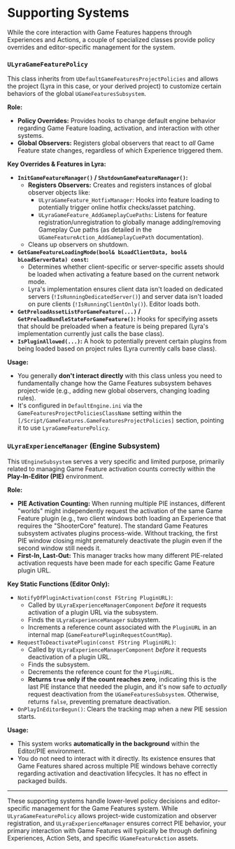 # Supporting Systems

While the core interaction with Game Features happens through Experiences and Actions, a couple of specialized classes provide policy overrides and editor-specific management for the system.

### `ULyraGameFeaturePolicy`

This class inherits from `UDefaultGameFeaturesProjectPolicies` and allows the project (Lyra in this case, or your derived project) to customize certain behaviors of the global `UGameFeaturesSubsystem`.

**Role:**

* **Policy Overrides:** Provides hooks to change default engine behavior regarding Game Feature loading, activation, and interaction with other systems.
* **Global Observers:** Registers global observers that react to _all_ Game Feature state changes, regardless of which Experience triggered them.

**Key Overrides & Features in Lyra:**

* **`InitGameFeatureManager()` / `ShutdownGameFeatureManager()`:**
  * **Registers Observers:** Creates and registers instances of global observer objects like:
    * `ULyraGameFeature_HotfixManager`: Hooks into feature loading to potentially trigger online hotfix checks/asset patching.
    * `ULyraGameFeature_AddGameplayCuePaths`: Listens for feature registration/unregistration to globally manage adding/removing Gameplay Cue paths (as detailed in the `UGameFeatureAction_AddGameplayCuePath` documentation).
  * Cleans up observers on shutdown.
* **`GetGameFeatureLoadingMode(bool& bLoadClientData, bool& bLoadServerData) const`:**
  * Determines whether client-specific or server-specific assets should be loaded when activating a feature based on the current network mode.
  * Lyra's implementation ensures client data isn't loaded on dedicated servers (`!IsRunningDedicatedServer()`) and server data isn't loaded on pure clients (`!IsRunningClientOnly()`). Editor loads both.
* **`GetPreloadAssetListForGameFeature(...)` / `GetPreloadBundleStateForGameFeature()`:** Hooks for specifying assets that should be preloaded when a feature is being prepared (Lyra's implementation currently just calls the base class).
* **`IsPluginAllowed(...)`:** A hook to potentially prevent certain plugins from being loaded based on project rules (Lyra currently calls base class).

**Usage:**

* You generally **don't interact directly** with this class unless you need to fundamentally change how the Game Features subsystem behaves project-wide (e.g., adding new global observers, changing loading rules).
* It's configured in `DefaultEngine.ini` via the `GameFeaturesProjectPoliciesClassName` setting within the `[/Script/GameFeatures.GameFeaturesProjectPolicies]` section, pointing it to use `LyraGameFeaturePolicy`.

### `ULyraExperienceManager` (Engine Subsystem)

This `UEngineSubsystem` serves a very specific and limited purpose, primarily related to managing Game Feature activation counts correctly within the **Play-In-Editor (PIE)** environment.

**Role:**

* **PIE Activation Counting:** When running multiple PIE instances, different "worlds" might independently request the activation of the same Game Feature plugin (e.g., two client windows both loading an Experience that requires the "ShooterCore" feature). The standard Game Features subsystem activates plugins process-wide. Without tracking, the first PIE window closing might prematurely deactivate the plugin even if the second window still needs it.
* **First-In, Last-Out:** This manager tracks how many different PIE-related activation requests have been made for each specific Game Feature plugin URL.

**Key Static Functions (Editor Only):**

* `NotifyOfPluginActivation(const FString PluginURL)`:
  * Called by `ULyraExperienceManagerComponent` _before_ it requests activation of a plugin URL via the subsystem.
  * Finds the `ULyraExperienceManager` subsystem.
  * Increments a reference count associated with the `PluginURL` in an internal map (`GameFeaturePluginRequestCountMap`).
* `RequestToDeactivatePlugin(const FString PluginURL)`:
  * Called by `ULyraExperienceManagerComponent` _before_ it requests deactivation of a plugin URL.
  * Finds the subsystem.
  * Decrements the reference count for the `PluginURL`.
  * **Returns `true` only if the count reaches zero**, indicating this is the last PIE instance that needed the plugin, and it's now safe to _actually_ request deactivation from the `UGameFeaturesSubsystem`. Otherwise, returns `false`, preventing premature deactivation.
* `OnPlayInEditorBegun()`: Clears the tracking map when a new PIE session starts.

**Usage:**

* This system works **automatically in the background** within the Editor/PIE environment.
* You do not need to interact with it directly. Its existence ensures that Game Features shared across multiple PIE windows behave correctly regarding activation and deactivation lifecycles. It has no effect in packaged builds.

***

These supporting systems handle lower-level policy decisions and editor-specific management for the Game Features system. While `ULyraGameFeaturePolicy` allows project-wide customization and observer registration, and `ULyraExperienceManager` ensures correct PIE behavior, your primary interaction with Game Features will typically be through defining Experiences, Action Sets, and specific `UGameFeatureAction` assets.
